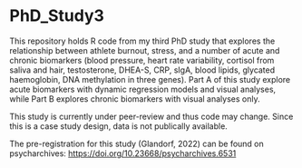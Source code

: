 # PhD_Study3
This repository holds R code from my third PhD study that explores the relationship between athlete burnout, stress, and a number of acute and chronic biomarkers (blood pressure, heart rate variability, cortisol from saliva and hair, testosterone, DHEA-S, CRP, sIgA, blood lipids, glycated haemoglobin, DNA methylation in three genes). Part A of this study explore acute biomarkers with dynamic regression models and visual analyses, while Part B explores chronic biomarkers with visual analyses only. 

This study is currently under peer-review and thus code may change. Since this is a case study design, data is not publically available.

The pre-registration for this study (Glandorf, 2022) can be found on psycharchives: https://doi.org/10.23668/psycharchives.6531

